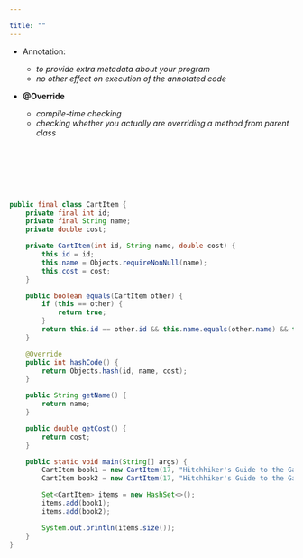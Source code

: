 ```yaml
---

title: "" 
---
```


- Annotation: 
  - *to provide extra metadata about your program* 
  - *no other effect on execution of the annotated code*

- **@Override**
  - *compile-time checking*
  - *checking whether you actually are overriding a method from parent class*

```Java







public final class CartItem {
    private final int id;
    private final String name;
    private double cost;

    private CartItem(int id, String name, double cost) {
        this.id = id;
        this.name = Objects.requireNonNull(name);
        this.cost = cost;
    }

    public boolean equals(CartItem other) {
        if (this == other) {
            return true;
        }
        return this.id == other.id && this.name.equals(other.name) && this.cost == other.cost;
    }

    @Override
    public int hashCode() {
        return Objects.hash(id, name, cost);
    }

    public String getName() {
        return name;
    }

    public double getCost() {
        return cost;
    }

    public static void main(String[] args) {
        CartItem book1 = new CartItem(17, "Hitchhiker's Guide to the Galaxy", 7.14);
        CartItem book2 = new CartItem(17, "Hitchhiker's Guide to the Galaxy", 7.14);

        Set<CartItem> items = new HashSet<>();
        items.add(book1);
        items.add(book2);

        System.out.println(items.size());
    }
}




```

